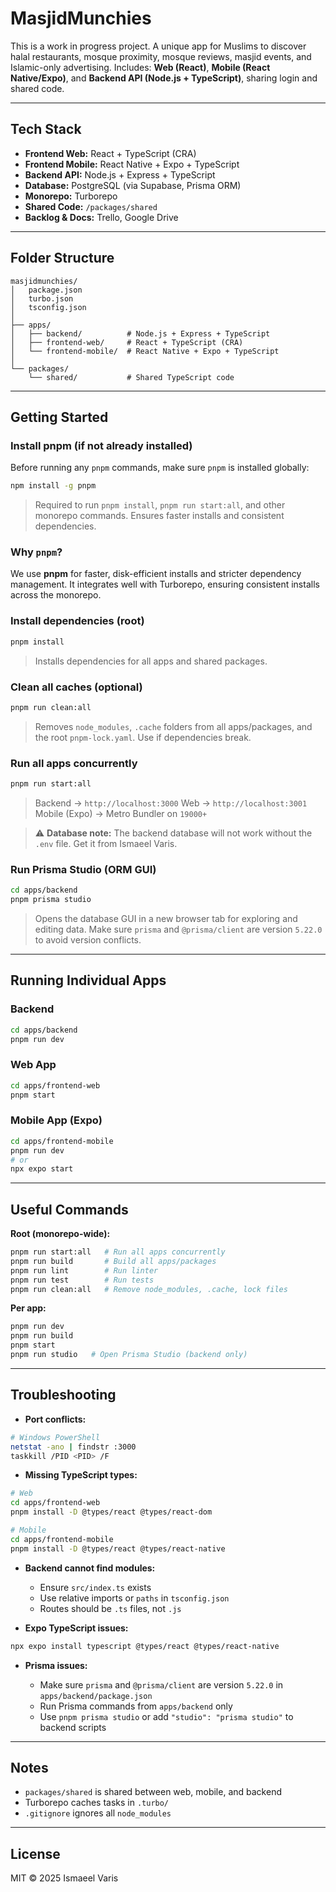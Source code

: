# MasjidMunchies

This is a work in progress project.
A unique app for Muslims to discover halal restaurants, mosque proximity, mosque reviews, masjid events, and Islamic-only advertising. Includes: **Web (React)**, **Mobile (React Native/Expo)**, and **Backend API (Node.js + TypeScript)**, sharing login and shared code.

---

## Tech Stack

* **Frontend Web:** React + TypeScript (CRA)
* **Frontend Mobile:** React Native + Expo + TypeScript
* **Backend API:** Node.js + Express + TypeScript
* **Database:** PostgreSQL (via Supabase, Prisma ORM)
* **Monorepo:** Turborepo
* **Shared Code:** `/packages/shared`
* **Backlog & Docs:** Trello, Google Drive

---

## Folder Structure

```
masjidmunchies/
│   package.json
│   turbo.json
│   tsconfig.json
│
├── apps/
│   ├── backend/          # Node.js + Express + TypeScript
│   ├── frontend-web/     # React + TypeScript (CRA)
│   └── frontend-mobile/  # React Native + Expo + TypeScript
│
└── packages/
    └── shared/           # Shared TypeScript code
```

---

## Getting Started

### Install pnpm (if not already installed)

Before running any `pnpm` commands, make sure `pnpm` is installed globally:

```bash
npm install -g pnpm
```

> Required to run `pnpm install`, `pnpm run start:all`, and other monorepo commands. Ensures faster installs and consistent dependencies.

### Why `pnpm`?

We use **pnpm** for faster, disk-efficient installs and stricter dependency management. It integrates well with Turborepo, ensuring consistent installs across the monorepo.

### Install dependencies (root)

```bash
pnpm install
```

> Installs dependencies for all apps and shared packages.

### Clean all caches (optional)

```bash
pnpm run clean:all
```

> Removes `node_modules`, `.cache` folders from all apps/packages, and the root `pnpm-lock.yaml`. Use if dependencies break.

### Run all apps concurrently

```bash
pnpm run start:all
```

> Backend → `http://localhost:3000`
> Web → `http://localhost:3001`
> Mobile (Expo) → Metro Bundler on `19000+`

> ⚠️ **Database note:** The backend database will not work without the `.env` file. Get it from Ismaeel Varis.

### Run Prisma Studio (ORM GUI)

```bash
cd apps/backend
pnpm prisma studio
```

> Opens the database GUI in a new browser tab for exploring and editing data.
> Make sure `prisma` and `@prisma/client` are version `5.22.0` to avoid version conflicts.

---

## Running Individual Apps

### Backend

```bash
cd apps/backend
pnpm run dev
```

### Web App

```bash
cd apps/frontend-web
pnpm start
```

### Mobile App (Expo)

```bash
cd apps/frontend-mobile
pnpm run dev
# or
npx expo start
```

---

## Useful Commands

**Root (monorepo-wide):**

```bash
pnpm run start:all   # Run all apps concurrently
pnpm run build       # Build all apps/packages
pnpm run lint        # Run linter
pnpm run test        # Run tests
pnpm run clean:all   # Remove node_modules, .cache, lock files
```

**Per app:**

```bash
pnpm run dev
pnpm run build
pnpm start
pnpm run studio   # Open Prisma Studio (backend only)
```

---

## Troubleshooting

* **Port conflicts:**

```bash
# Windows PowerShell
netstat -ano | findstr :3000
taskkill /PID <PID> /F
```

* **Missing TypeScript types:**

```bash
# Web
cd apps/frontend-web
pnpm install -D @types/react @types/react-dom

# Mobile
cd apps/frontend-mobile
pnpm install -D @types/react @types/react-native
```

* **Backend cannot find modules:**

  * Ensure `src/index.ts` exists
  * Use relative imports or `paths` in `tsconfig.json`
  * Routes should be `.ts` files, not `.js`

* **Expo TypeScript issues:**

```bash
npx expo install typescript @types/react @types/react-native
```

* **Prisma issues:**

  * Make sure `prisma` and `@prisma/client` are version `5.22.0` in `apps/backend/package.json`
  * Run Prisma commands from `apps/backend` only
  * Use `pnpm prisma studio` or add `"studio": "prisma studio"` to backend scripts

---

## Notes

* `packages/shared` is shared between web, mobile, and backend
* Turborepo caches tasks in `.turbo/`
* `.gitignore` ignores all `node_modules`

---

## License

MIT © 2025 Ismaeel Varis
